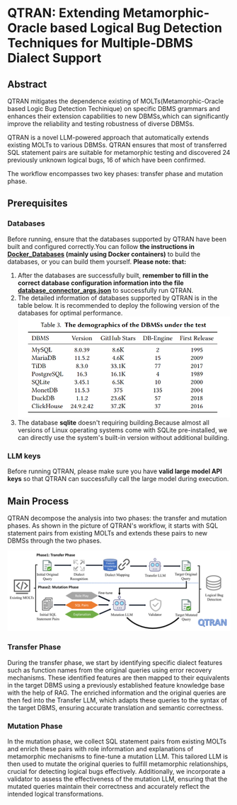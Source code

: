 # QTRAN: Extending Metamorphic-Oracle based Logical Bug Detection Techniques for Multiple-DBMS Dialect Support

## Abstract
QTRAN mitigates the dependence existing of MOLTs(Metamorphic-Oracle based Logic Bug Detection Techinique) on specific DBMS grammars and enhances their extension capabilities to new DBMSs,which can significantly improve the reliability and testing robustness of diverse DBMSs. 

QTRAN is a novel LLM-powered approach that automatically extends existing MOLTs to various DBMSs. QTRAN ensures that most of transferred SQL statement pairs are suitable for metamorphic testing and discovered 24 previously unknown logical bugs, 16 of which have been confirmed.  

The workflow encompasses two key phases: transfer phase and mutation phase.
## Prerequisites
### Databases
Before running, ensure that the databases supported by QTRAN  have been built and configured correctly.You can follow **the instructions in [Docker_Databases](Docker_Databases.md) (mainly using Docker containers)** to build the databases, or you can build them yourself. 
**Please note: that:**
1. After the databases are successfully built, **remember to fill in the correct database configuration information into the file [database_connector_args.json](src/Tools/DatabaseConnect/database_connector_args.json)** to successfully run QTRAN.
2. The detailed information of databases supported by QTRAN is in the table below. It is recommended to deploy the following version of the databases for optimal performance.
![TheDemographicsOfTheDBMSsUnderTest|600](README.assets/TheDemographicsOfTheDBMSsUnderTest.png)
3. The database **sqlite** doesn't requiring building.Because almost all versions of Linux operating systems come with SQLite pre-installed, we can directly use the system's built-in version without additional building.

### LLM keys
Before running QTRAN, please make sure you have **valid large model API keys** so that QTRAN can successfully call the large model during execution.

## Main Process

QTRAN decompose the analysis into two phases: the transfer and mutation phases. As shown in the picture of QTRAN's workflow, it starts with SQL statement pairs from existing MOLTs and extends these pairs to new DBMSs through the two phases.

![TheWorkflowOfQTRAN|600](README.assets/TheWorkflowOfQTRAN.png)
### Transfer Phase
During the transfer phase, we start by identifying specific dialect features such as function names from the original queries using error recovery mechanisms. These identified features are then mapped to their equivalents in the target DBMS using a previously established feature knowledge base with the help of RAG. The enriched information and the original queries are then fed into the Transfer LLM, which adapts these queries to the syntax of the target DBMS, ensuring accurate translation and semantic correctness.

### Mutation Phase
In the mutation phase, we collect SQL statement pairs from existing MOLTs and enrich these pairs with role information and explanations of metamorphic mechanisms to fine-tune a mutation LLM. This tailored LLM is then used to mutate the original queries to fulfill metamorphic relationships, crucial for detecting logical bugs effectively. Additionally, we incorporate a validator to assess the effectiveness of the mutation LLM, ensuring that the mutated queries maintain their correctness and accurately reflect the intended logical transformations.